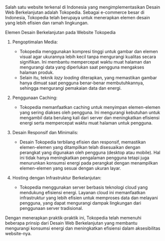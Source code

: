 Salah satu website terkenal di Indonesia yang mengimplementasikan Desain Web Berkelanjutan adalah Tokopedia. Sebagai e-commerce besar di Indonesia, Tokopedia telah berupaya untuk menerapkan elemen desain yang lebih efisien dan ramah lingkungan.

Elemen Desain Berkelanjutan pada Website Tokopedia

1. Pengoptimalan Media:
   - Tokopedia menggunakan kompresi tinggi untuk gambar dan elemen visual agar ukurannya lebih kecil tanpa mengurangi kualitas secara signifikan. Ini membantu mempercepat waktu muat halaman dan mengurangi data yang diperlukan saat pengguna mengakses halaman produk.
   - Selain itu, teknik *lazy loading* diterapkan, yang memastikan gambar hanya dimuat saat pengguna benar-benar membutuhkannya, sehingga mengurangi pemakaian data dan energi.

2. Penggunaan Caching:
   - Tokopedia memanfaatkan caching untuk menyimpan elemen-elemen yang sering diakses oleh pengguna. Ini mengurangi kebutuhan untuk mengambil data berulang kali dari server dan meningkatkan efisiensi energi serta mempercepat waktu muat halaman untuk pengguna.

3. Desain Responsif dan Minimalis:
   - Desain Tokopedia terbilang efisien dan responsif, memastikan elemen-elemen yang ditampilkan telah disesuaikan dengan perangkat yang digunakan oleh pengguna (desktop atau mobile). Hal ini tidak hanya meningkatkan pengalaman pengguna tetapi juga menurunkan konsumsi energi pada perangkat dengan menampilkan elemen-elemen yang sesuai dengan ukuran layar.

4. Hosting dengan Infrastruktur Berkelanjutan:
   - Tokopedia menggunakan server berbasis teknologi cloud yang mendukung efisiensi energi. Layanan cloud ini memanfaatkan infrastruktur yang lebih efisien untuk memproses data dan melayani pengguna, yang dapat mengurangi dampak lingkungan dari penggunaan server tradisional.

Dengan menerapkan praktik-praktik ini, Tokopedia telah memenuhi beberapa prinsip dari Desain Web Berkelanjutan yang membantu mengurangi konsumsi energi dan meningkatkan efisiensi dalam aksesibilitas website-nya.